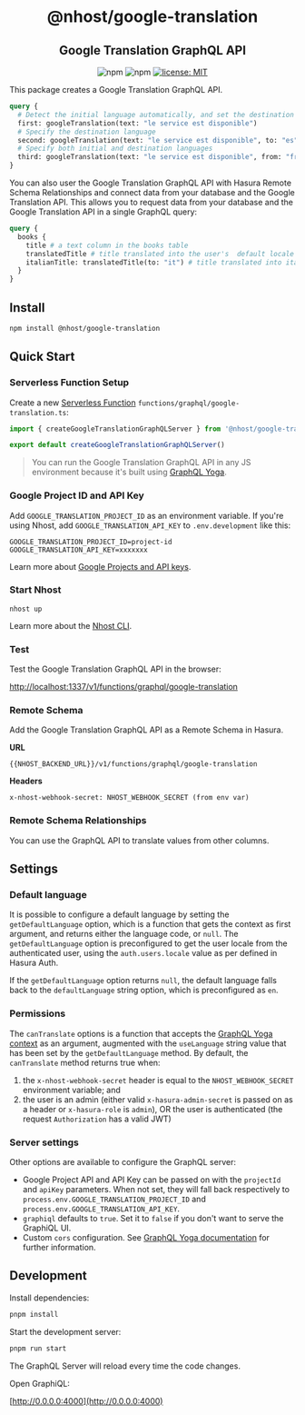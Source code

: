 <h1 align="center">@nhost/google-translation</h1>
<h2 align="center">Google Translation GraphQL API</h2>

<p align="center">
  <img alt="npm" src="https://img.shields.io/npm/v/@nhost/google-translation">
  <img alt="npm" src="https://img.shields.io/npm/dm/@nhost/google-translation">
  <a href="LICENSE">
    <img src="https://img.shields.io/badge/license-MIT-yellow.svg" alt="license: MIT" />
  </a>
</p>

This package creates a Google Translation GraphQL API.

```graphql
query {
  # Detect the initial language automatically, and set the destination language to the user's default, or the server's default
  first: googleTranslation(text: "le service est disponible")
  # Specify the destination language
  second: googleTranslation(text: "le service est disponible", to: "es")
  # Specify both initial and destination languages
  third: googleTranslation(text: "le service est disponible", from: "fr", to: "it")
}
```

You can also user the Google Translation GraphQL API with Hasura Remote Schema Relationships and connect data from your database and the Google Translation API. This allows you to request data from your database and the Google Translation API in a single GraphQL query:

```graphql
query {
  books {
    title # a text column in the books table
    translatedTitle # title translated into the user's  default locale
    italianTitle: translatedTitle(to: "it") # title translated into italian
  }
}
```

## Install

```bash
npm install @nhost/google-translation
```

## Quick Start

### Serverless Function Setup

Create a new [Serverless Function](https://docs.nhost.io/platform/serverless-functions) `functions/graphql/google-translation.ts`:

```js
import { createGoogleTranslationGraphQLServer } from '@nhost/google-translation'

export default createGoogleTranslationGraphQLServer()
```

> You can run the Google Translation GraphQL API in any JS environment because it's built using [GraphQL Yoga](https://github.com/dotansimha/graphql-yoga).

### Google Project ID and API Key

Add `GOOGLE_TRANSLATION_PROJECT_ID` as an environment variable. If you're using Nhost, add `GOOGLE_TRANSLATION_API_KEY` to `.env.development` like this:

```
GOOGLE_TRANSLATION_PROJECT_ID=project-id
GOOGLE_TRANSLATION_API_KEY=xxxxxxx
```

Learn more about [Google Projects and API keys](https://cloud.google.com/translate/docs/setup).

### Start Nhost

```
nhost up
```

Learn more about the [Nhost CLI](https://docs.nhost.io/platform/cli).

### Test

Test the Google Translation GraphQL API in the browser:

[http://localhost:1337/v1/functions/graphql/google-translation](http://localhost:1337/v1/functions/graphql/google-translation)

### Remote Schema

Add the Google Translation GraphQL API as a Remote Schema in Hasura.

**URL**

```
{{NHOST_BACKEND_URL}}/v1/functions/graphql/google-translation
```

**Headers**

```
x-nhost-webhook-secret: NHOST_WEBHOOK_SECRET (from env var)
```

### Remote Schema Relationships

You can use the GraphQL API to translate values from other columns.

## Settings

### Default language

It is possible to configure a default language by setting the `getDefaultLanguage` option, which is a function that gets the context as first argument, and returns either the language code, or `null`.
The `getDefaultLanguage` option is preconfigured to get the user locale from the authenticated user, using the `auth.users.locale` value as per defined in Hasura Auth.

If the `getDefaultLanguage` option returns `null`, the default language falls back to the `defaultLanguage` string option, which is preconfigured as `en`.

### Permissions

The `canTranslate` options is a function that accepts the [GraphQL Yoga context](https://www.the-guild.dev/graphql/yoga-server/docs/features/context#default-context) as an argument, augmented with the `useLanguage` string value that has been set by the `getDefaultLanguage` method.
By default, the `canTranslate` method returns true when:

1. the `x-nhost-webhook-secret` header is equal to the `NHOST_WEBHOOK_SECRET` environment variable; and
2. the user is an admin (either valid `x-hasura-admin-secret` is passed on as a header or `x-hasura-role` is `admin`), OR the user is authenticated (the request `Authorization` has a valid JWT)

### Server settings

Other options are available to configure the GraphQL server:

- Google Project API and API Key can be passed on with the `projectId` and `apiKey` parameters. When not set, they will fall back respectively to `process.env.GOOGLE_TRANSLATION_PROJECT_ID` and `process.env.GOOGLE_TRANSLATION_API_KEY`.
- `graphiql` defaults to `true`. Set it to `false` if you don't want to serve the GraphiQL UI.
- Custom `cors` configuration. See [GraphQL Yoga documentation](https://www.the-guild.dev/graphql/yoga-server/docs/features/cors) for further information.

## Development

Install dependencies:

```bash
pnpm install
```

Start the development server:

```bash
pnpm run start
```

The GraphQL Server will reload every time the code changes.

Open GraphiQL:

[http://0.0.0.0:4000](http://0.0.0.0:4000)
